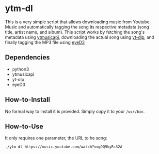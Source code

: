 # ytm-dl

This is a very simple script that allows downloading music from Youtube Music and automatically tagging the song its respective metadata (song title, artist name, and album). This script  works by fetching the song's metadata using [ytmusicapi](https://github.com/sigma67/ytmusicapi), downloading the actual song using [yt-dlp](https://github.com/yt-dlp/yt-dlp), and finally tagging the MP3 file using [eyeD3](https://github.com/nicfit/eyeD3/tree/master)

## Dependencies
- python3
- ytmusicapi
- yt-dlp
- eyeD3

## How-to-Install
No formal way to install it is provided. Simply copy it to your `/usr/bin`.

## How-to-Use
It only requires one parameter, the URL to he song:
```
./ytm-dl https://music.youtube.com/watch?v=gDQ9kyRs32A
```

